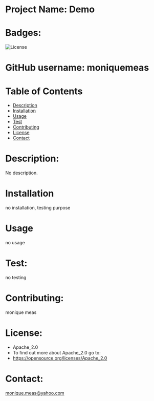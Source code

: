 
  # Project Name: Demo


  # Badges: 
  ![License](https://img.shields.io/badge/License-Apache_2.0-blue.svg)


  # GitHub username: moniquemeas
    
  # Table of Contents
  * [Description](#description)
  * [Installation](#installation)
  * [Usage](#usage)
  * [Test](#test)
  * [Contributing](#contributing)
  * [License](#license)
  * [Contact](#contact)

  # Description:
  No description.
    
  # Installation
  no installation, testing purpose
    
  # Usage
  no usage
    
  # Test:
  no testing
    
  # Contributing:
  monique meas
    
  # License:
  * Apache_2.0
  * To find out more about Apache_2.0 go to:
  * https://opensource.org/licenses/Apache_2.0
    
  # Contact:
  monique.meas@yahoo.com